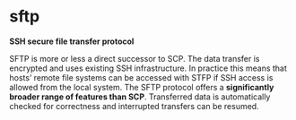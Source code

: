 # sftp

**SSH secure file transfer protocol**

SFTP is more or less a direct successor to SCP. The data transfer is encrypted and uses existing SSH infrastructure. In practice this means that hosts’ remote file systems can be accessed with STFP if SSH access is allowed from the local system. The SFTP protocol offers a **significantly broader range of features than SCP**. Transferred data is automatically checked for correctness and interrupted transfers can be resumed.